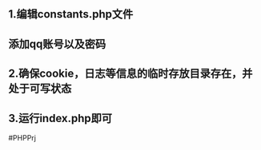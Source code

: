 <h2>1.编辑constants.php文件</h2>
<h2>	添加qq账号以及密码<h2>
<h2>2.确保cookie，日志等信息的临时存放目录存在，并处于可写状态</h2>
<h2>3.运行index.php即可</h2>
#PHPPrj
